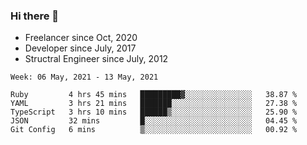 ### Hi there 👋

- Freelancer since Oct, 2020
- Developer since July, 2017
- Structral Engineer since July, 2012

<!--START_SECTION:waka-->
```text
Week: 06 May, 2021 - 13 May, 2021

Ruby         4 hrs 45 mins   █████████▓░░░░░░░░░░░░░░░   38.87 % 
YAML         3 hrs 21 mins   ███████░░░░░░░░░░░░░░░░░░   27.38 % 
TypeScript   3 hrs 10 mins   ██████▒░░░░░░░░░░░░░░░░░░   25.90 % 
JSON         32 mins         █░░░░░░░░░░░░░░░░░░░░░░░░   04.45 % 
Git Config   6 mins          ▒░░░░░░░░░░░░░░░░░░░░░░░░   00.92 % 
```
<!--END_SECTION:waka-->
